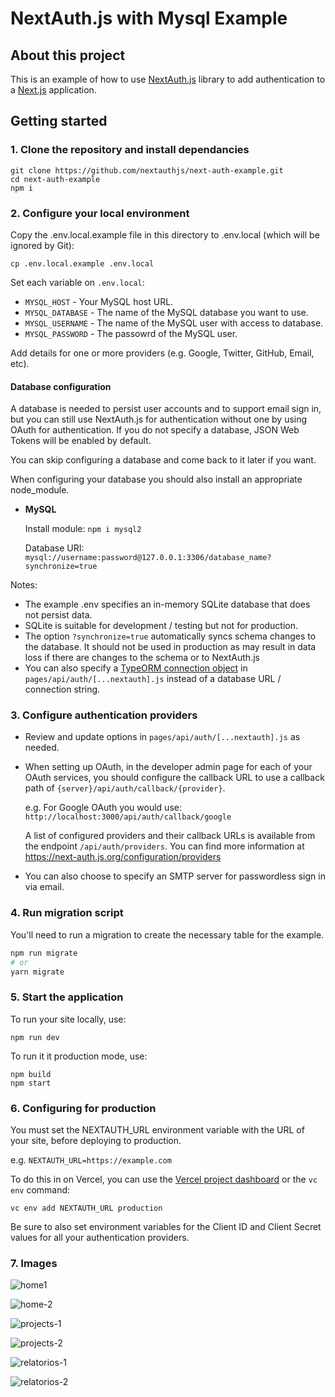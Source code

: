 # NextAuth.js with Mysql Example

## About this project

This is an example of how to use [NextAuth.js](https://next-auth.js.org) library to add authentication to a [Next.js](https://nextjs.org) application.

## Getting started

### 1. Clone the repository and install dependancies

```
git clone https://github.com/nextauthjs/next-auth-example.git
cd next-auth-example
npm i
```

### 2. Configure your local environment

Copy the .env.local.example file in this directory to .env.local (which will be ignored by Git):

```
cp .env.local.example .env.local
```
Set each variable on `.env.local`:

- `MYSQL_HOST` - Your MySQL host URL.
- `MYSQL_DATABASE` - The name of the MySQL database you want to use.
- `MYSQL_USERNAME` - The name of the MySQL user with access to database.
- `MYSQL_PASSWORD` - The passowrd of the MySQL user.

Add details for one or more providers (e.g. Google, Twitter, GitHub, Email, etc).

#### Database configuration

A database is needed to persist user accounts and to support email sign in, but you can still use NextAuth.js for authentication without one by using OAuth for authentication. If you do not specify a database, JSON Web Tokens will be enabled by default.

You can skip configuring a database and come back to it later if you want.

When configuring your database you should also install an appropriate node_module.

* **MySQL**

  Install module:
  `npm i mysql2`

  Database URI:
  `mysql://username:password@127.0.0.1:3306/database_name?synchronize=true`


Notes:

* The example .env specifies an in-memory SQLite database that does not persist data.
* SQLite is suitable for development / testing but not for production.
* The option `?synchronize=true` automatically syncs schema changes to the database. It should not be used in production as may result in data loss if there are changes to the schema or to NextAuth.js
* You can also specify a [TypeORM connection object](https://typeorm.io/#/connection-options) in `pages/api/auth/[...nextauth].js` instead of a database URL / connection string.

### 3. Configure authentication providers

* Review and update options in `pages/api/auth/[...nextauth].js` as needed.

* When setting up OAuth, in the developer admin page for each of your OAuth services, you should configure the callback URL to use a callback path of `{server}/api/auth/callback/{provider}`.

  e.g. For Google OAuth you would use: `http://localhost:3000/api/auth/callback/google`

  A list of configured providers and their callback URLs is available from the endpoint `/api/auth/providers`. You can find more information at https://next-auth.js.org/configuration/providers

* You can also choose to specify an SMTP server for passwordless sign in via email.

### 4. Run migration script

You'll need to run a migration to create the necessary table for the example.

```bash
npm run migrate
# or
yarn migrate
```

### 5. Start the application

To run your site locally, use:

```
npm run dev
```

To run it it production mode, use:

```
npm build
npm start
```

### 6. Configuring for production

You must set the NEXTAUTH_URL environment variable with the URL of your site, before deploying to production.

e.g. `NEXTAUTH_URL=https://example.com`

To do this in on Vercel, you can use the [Vercel project dashboard](https://vercel.com/dashboard) or the `vc env` command:

    vc env add NEXTAUTH_URL production

Be sure to also set environment variables for the Client ID and Client Secret values for all your authentication providers.

### 7. Images

![home1](https://user-images.githubusercontent.com/32443720/124319812-356b7200-db51-11eb-8e36-f81281b496b9.png)

![home-2](https://user-images.githubusercontent.com/32443720/124319815-36040880-db51-11eb-901f-2ae44d85c246.png)

![projects-1](https://user-images.githubusercontent.com/32443720/124319817-369c9f00-db51-11eb-8384-4c326091b925.png)

![projects-2](https://user-images.githubusercontent.com/32443720/124319819-369c9f00-db51-11eb-858f-8e09ea97f6e8.png)

![relatorios-1](https://user-images.githubusercontent.com/32443720/124319830-37cdcc00-db51-11eb-9000-cb8c62caa06f.png)

![relatorios-2](https://user-images.githubusercontent.com/32443720/124319832-38666280-db51-11eb-8eed-1e25bc8936ab.png)